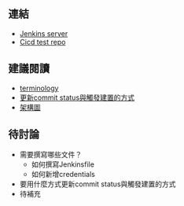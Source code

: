 ## 連結
- [Jenkins server](http://18.212.133.249:8080/)
- [Cicd test repo](https://github.com/simpsons01/project-for-cicd)
## 建議閱讀
- [terminology](https://www.jenkins.io/doc/book/glossary/)
- [更新commit status與觸發建置的方式](https://github.com/simpsons01/my-first-jenkins/wiki/%E6%AF%94%E8%BC%83jenkins%E6%9B%B4%E6%96%B0commit-status-%E8%88%87%E8%A7%B8%E7%99%BC%E5%BB%BA%E7%BD%AE%E7%9A%84%E6%96%B9%E5%BC%8F)
- [架構圖](https://github.com/simpsons01/my-first-jenkins/wiki/%E6%9E%B6%E6%A7%8B%E5%9C%96)

## 待討論
- 需要撰寫哪些文件？
   - 如何撰寫Jenkinsfile
   - 如何新增credentials
- 要用什麼方式更新commit status與觸發建置的方式
- 待補充
   